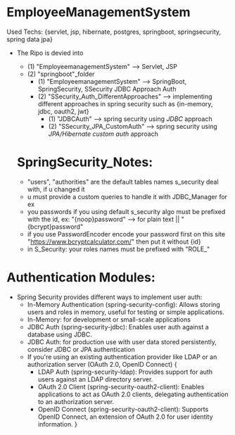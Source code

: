 # EmployeeManagementSystem
Used Techs: {servlet, jsp, hibernate, postgres, springboot, springsecurity, spring data jpa}
* The Ripo is devied into
	- (1) "EmployeemanagementSystem" --> Servlet, JSP
	- (2) "springboot"_folder
		- (1) "EmployeemanagementSystem" --> SpringBoot, SpringSecurity, SSecurity JDBC Approach Auth
		- (2) "SSecurity_Auth_DifferentApproaches" --> implementing different approaches in spring security such as {in-memory, jdbc, oauth2, jwt}
			- (1) "JDBCAuth" --> spring security using _JDBC_ approach
			- (2) "SSecurity_JPA_CustomAuth" --> spring security using _JPA/Hibernate custom auth_ approach

  # SpringSecurity_Notes:
  	- "users", "authorities" are the default tables names s_security deal with, if u changed it
  	- 	u must provide a custom queries to handle it with JDBC_Manager for ex
  	- you passwords if you using default s_security algo must be prefixed with the id, ex: "{noop}password" --> for plain text || "{bcrypt}password"
  	- 	if you use PasswordEncoder encode your password first on this site "https://www.bcryptcalculator.com/" then put it without {id}
  	- in S_Security: your roles names must be prefixed with "ROLE_"

# Authentication Modules:

* Spring Security provides different ways to implement user auth:
	- In-Memory Authentication (spring-security-config): Allows storing users and roles in memory, useful for testing or simple applications.
 	- In-Memory: for development or small-scale applications
	- JDBC Auth (spring-security-jdbc): Enables user auth against a database using JDBC.
 	- JDBC Auth: for production use with user data stored persistently, consider JDBC or JPA authentication
  	* If you're using an existing authentication provider like LDAP or an authorization server (OAuth 2.0, OpenID Connect)
  	{
    	- LDAP Auth (spring-security-ldap): Provides support for auth users against an LDAP directory server.
    	- OAuth 2.0 Client (spring-security-oauth2-client): Enables applications to act as OAuth 2.0 clients, delegating authentication to an authorization server.
    	- OpenID Connect (spring-security-oauth2-client): Supports OpenID Connect, an extension of OAuth 2.0 for user identity information.
  	}

